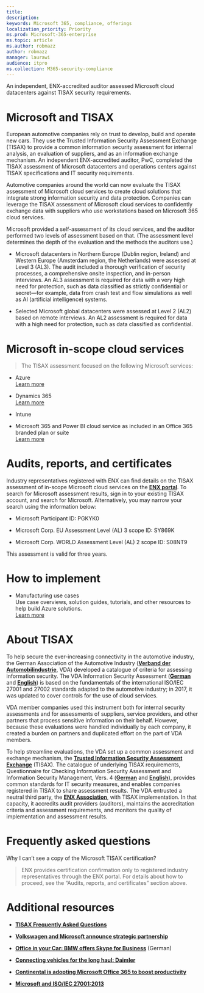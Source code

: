 ```yaml
---
title: 
description: 
keywords: Microsoft 365, compliance, offerings
localization_priority: Priority
ms.prod: Microsoft-365-enterprise
ms.topic: article
ms.author: robmazz
author: robmazz
manager: laurawi
audience: itpro
ms.collection: M365-security-compliance
---
```


An independent, ENX-accredited auditor assessed Microsoft cloud datacenters against TISAX security requirements.

# Microsoft and TISAX

European automotive companies rely on trust to develop, build and operate new cars. They use the Trusted Information Security Assessment Exchange (TISAX) to provide a common information security assessment for internal analysis, an evaluation of suppliers, and as an information exchange mechanism. An independent ENX-accredited auditor, PwC, completed the TISAX assessment of Microsoft datacenters and operations centers against TISAX specifications and IT security requirements.

Automotive companies around the world can now evaluate the TISAX assessment of Microsoft cloud services to create cloud solutions that integrate strong information security and data protection. Companies can leverage the TISAX assessment of Microsoft cloud services to confidently exchange data with suppliers who use workstations based on Microsoft 365 cloud services.

Microsoft provided a self-assessment of its cloud services, and the auditor performed two levels of assessment based on that. (The assessment level determines the depth of the evaluation and the methods the auditors use.)

  - Microsoft datacenters in Northern Europe (Dublin region, Ireland) and Western Europe (Amsterdam region, the Netherlands) were assessed at Level 3 (AL3). The audit included a thorough verification of security processes, a comprehensive onsite inspection, and in-person interviews. An AL3 assessment is required for data with a very high need for protection, such as data classified as strictly confidential or secret—for example, data from crash test and flow simulations as well as AI (artificial intelligence) systems.

  - Selected Microsoft global datacenters were assessed at Level 2 (AL2) based on remote interviews. An AL2 assessment is required for data with a high need for protection, such as data classified as confidential.

# Microsoft in-scope cloud services

> The TISAX assessment focused on the following Microsoft services:

  - Azure  
    [Learn more](https://gallery.technet.microsoft.com/Overview-of-Azure-c1be3942)

  - Dynamics 365  
    [Learn more](http://download.microsoft.com/download/E/1/9/E1977163-7A86-4812-AC18-C03ADC958AAF/Microsoft_Dynamics_365_Cloud_Service_Compliance_Datasheet.pdf)

  - Intune

  - Microsoft 365 and Power BI cloud service as included in an Office 365 branded plan or suite  
    [Learn more](https://servicetrust.microsoft.com/ViewPage/TrustDocuments?command=Download&downloadType=Document&downloadId=9f756cce-b15d-45a9-94d7-6a583dee4401&docTab=6d000410-c9e9-11e7-9a91-892aae8839ad_Compliance_Guides)

# Audits, reports, and certificates

Industry representatives registered with ENX can find details on the TISAX assessment of in-scope Microsoft cloud services on the [**ENX portal**](https://portal.enx.com/en-US/). To search for Microsoft assessment results, sign in to your existing TISAX account, and search for Microsoft. Alternatively, you may narrow your search using the information below:

  - Microsoft Participant ID: PGKYK0

  - Microsoft Corp. EU Assessment Level (AL) 3 scope ID: SY869K

  - Microsoft Corp. WORLD Assessment Level (AL) 2 scope ID: S08NT9

This assessment is valid for three years.

# How to implement

  - Manufacturing use cases  
    Use case overviews, solution guides, tutorials, and other resources to help build Azure solutions.  
    [Learn more](https://docs.microsoft.com/en-us/azure/industry/manufacturing/)

# About TISAX

To help secure the ever-increasing connectivity in the automotive industry, the German Association of the Automotive Industry ([**Verband der Automobilindustrie**](https://www.dict.cc/deutsch-englisch/Verband.html), VDA) developed a catalogue of criteria for assessing information security. The VDA Information Security Assessment ([**German**](https://www.vda.de/de/themen/sicherheit-und-standards/informationssicherheit/informationssicherheit-sicherheitsanforderungen.html) and [**English**](https://www.vda.de/en/topics/safety-and-standards/information-security/information-security-requirements)) is based on the fundamentals of the international ISO/IEC 27001 and 27002 standards adapted to the automotive industry; in 2017, it was updated to cover controls for the use of cloud services.

VDA member companies used this instrument both for internal security assessments and for assessments of suppliers, service providers, and other partners that process sensitive information on their behalf. However, because these evaluations were handled individually by each company, it created a burden on partners and duplicated effort on the part of VDA members.

To help streamline evaluations, the VDA set up a common assessment and exchange mechanism, the [**Trusted Information Security Assessment Exchange**](http://www.enx.com/tisax/) (TISAX). The catalogue of underlying TISAX requirements, Questionnaire for Checking Information Security Assessment and Information Security Management, Vers. 4 ([**German**](https://www.vda.de/de/services/Publikationen.html) and [**English**](https://www.vda.de/en/services/Publications.html)), provides common standards for IT security measures, and enables companies registered in TISAX to share assessment results. The VDA entrusted a neutral third party, the [**ENX Association**](https://portal.enx.com/en-US/en-en/TISAX/tisaxassessmentresults/), with TISAX implementation. In that capacity, it accredits audit providers (auditors), maintains the accreditation criteria and assessment requirements, and monitors the quality of implementation and assessment results.

# Frequently asked questions

Why I can’t see a copy of the Microsoft TISAX certification?

> ENX provides certification confirmation only to registered industry representatives through the ENX portal. For details about how to proceed, see the “Audits, reports, and certificates” section above.

# Additional resources

  - [**TISAX Frequently Asked Questions**](https://portal.enx.com/en-US/en-en/TISAX/faqs/)

  - [**Volkswagen and Microsoft announce strategic partnership**](https://www.volkswagen-newsroom.com/en/press-releases/volkswagen-and-microsoft-announce-strategic-partnership-4234)

  - **[Office in your Car: BMW offers Skype for Business](https://news.microsoft.com/de-de/skype-business-ab-sofort-fahrzeugen-von-bmw-verfugbar/)** (German)

  - [**Connecting vehicles for the long haul: Daimler**](https://customers.microsoft.com/en-us/story/daimlertrucks)

  - [**Continental is adopting Microsoft Office 365 to boost productivity**](https://www.avanade.com/en/clients/continental)

  - [**Microsoft and ISO/IEC 27001:2013**](https://www.microsoft.com/en-us/trustcenter/compliance/iso-iec-27001)
